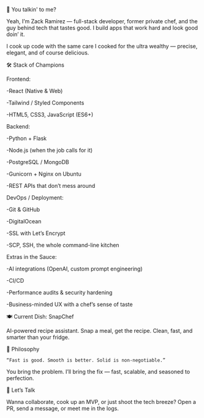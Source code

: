 👋 You talkin' to me?

Yeah, I’m Zack Ramirez — full-stack developer, former private chef, and the guy behind tech that tastes good. I build apps that work hard and look good doin’ it.

I cook up code with the same care I cooked for the ultra wealthy — precise, elegant, and of course delicious.

🛠 Stack of Champions

Frontend:

  -React (Native & Web)

  -Tailwind / Styled Components

  -HTML5, CSS3, JavaScript (ES6+)

Backend:

  -Python + Flask

  -Node.js (when the job calls for it)

  -PostgreSQL / MongoDB

  -Gunicorn + Nginx on Ubuntu

  -REST APIs that don’t mess around

DevOps / Deployment:

  -Git & GitHub

  -DigitalOcean

  -SSL with Let’s Encrypt

  -SCP, SSH, the whole command-line kitchen

Extras in the Sauce:

  -AI integrations (OpenAI, custom prompt engineering)

  -CI/CD

  -Performance audits & security hardening

  -Business-minded UX with a chef’s sense of taste

🍽 Current Dish: SnapChef

AI-powered recipe assistant. Snap a meal, get the recipe. Clean, fast, and smarter than your fridge.

🧠 Philosophy

    “Fast is good. Smooth is better. Solid is non-negotiable.”

You bring the problem. I’ll bring the fix — fast, scalable, and seasoned to perfection.

🤝 Let’s Talk

Wanna collaborate, cook up an MVP, or just shoot the tech breeze?
Open a PR, send a message, or meet me in the logs.